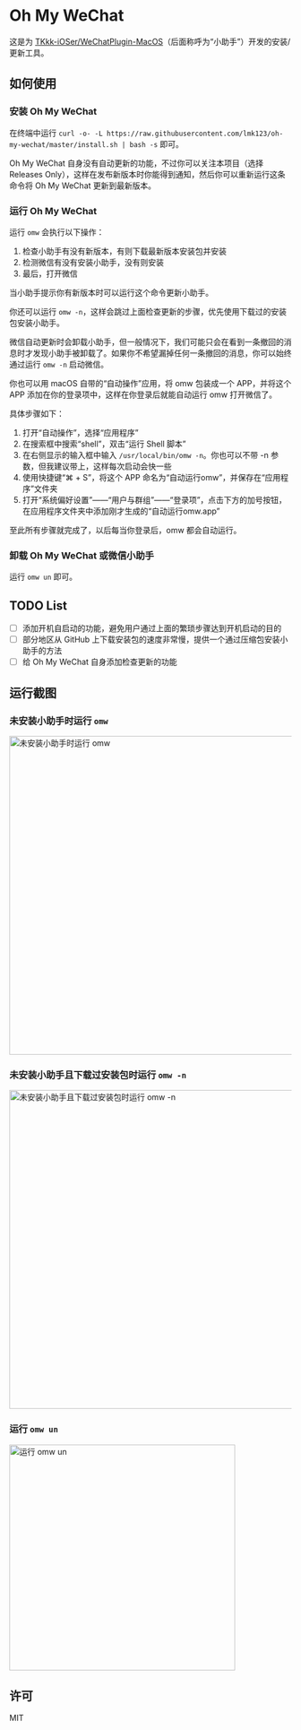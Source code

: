 # Oh My WeChat

这是为 [TKkk-iOSer/WeChatPlugin-MacOS](https://github.com/TKkk-iOSer/WeChatPlugin-MacOS)（后面称呼为“小助手”）开发的安装/更新工具。

## 如何使用

### 安装 Oh My WeChat

在终端中运行 `curl -o- -L https://raw.githubusercontent.com/lmk123/oh-my-wechat/master/install.sh | bash -s` 即可。

Oh My WeChat 自身没有自动更新的功能，不过你可以关注本项目（选择 Releases Only），这样在发布新版本时你能得到通知，然后你可以重新运行这条命令将 Oh My WeChat 更新到最新版本。

### 运行 Oh My WeChat

运行 `omw` 会执行以下操作：

1. 检查小助手有没有新版本，有则下载最新版本安装包并安装
2. 检测微信有没有安装小助手，没有则安装
3. 最后，打开微信

当小助手提示你有新版本时可以运行这个命令更新小助手。

你还可以运行 `omw -n`，这样会跳过上面检查更新的步骤，优先使用下载过的安装包安装小助手。

微信自动更新时会卸载小助手，但一般情况下，我们可能只会在看到一条撤回的消息时才发现小助手被卸载了。如果你不希望漏掉任何一条撤回的消息，你可以始终通过运行 `omw -n` 启动微信。

你也可以用 macOS 自带的“自动操作”应用，将 omw 包装成一个 APP，并将这个 APP 添加在你的登录项中，这样在你登录后就能自动运行 omw 打开微信了。

具体步骤如下：

1. 打开“自动操作”，选择“应用程序”
2. 在搜索框中搜索“shell”，双击“运行 Shell 脚本”
3. 在右侧显示的输入框中输入 `/usr/local/bin/omw -n`。你也可以不带 -n 参数，但我建议带上，这样每次启动会快一些
4. 使用快捷键“⌘ + S”，将这个 APP 命名为“自动运行omw”，并保存在“应用程序”文件夹
5. 打开“系统偏好设置”——“用户与群组”——“登录项”，点击下方的加号按钮，在应用程序文件夹中添加刚才生成的“自动运行omw.app”

至此所有步骤就完成了，以后每当你登录后，omw 都会自动运行。

### 卸载 Oh My WeChat 或微信小助手

运行 `omw un` 即可。

## TODO List

- [ ] 添加开机自启动的功能，避免用户通过上面的繁琐步骤达到开机启动的目的
- [ ] 部分地区从 GitHub 上下载安装包的速度非常慢，提供一个通过压缩包安装小助手的方法
- [ ] 给 Oh My WeChat 自身添加检查更新的功能

## 运行截图

### 未安装小助手时运行 `omw`

<img width="569" alt="未安装小助手时运行 omw" src="https://user-images.githubusercontent.com/5035625/53577905-746c1000-3bb1-11e9-973c-a8ecccffe7f8.png">

### 未安装小助手且下载过安装包时运行 `omw -n`

<img width="569" alt="未安装小助手且下载过安装包时运行 omw -n" src="https://user-images.githubusercontent.com/5035625/53577938-851c8600-3bb1-11e9-88f6-b3869aa827a4.png">

### 运行 `omw un`

<img width="403" alt="运行 omw un" src="https://user-images.githubusercontent.com/5035625/53577962-96659280-3bb1-11e9-80f0-331634e36cda.png">

## 许可

MIT

